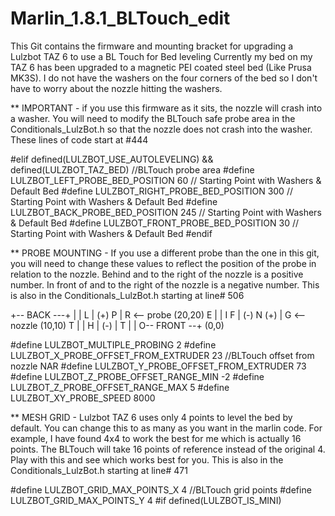 # Marlin_1.8.1_BLTouch_edit
This Git contains the firmware and mounting bracket for upgrading a Lulzbot TAZ 6 to use a BL Touch for Bed leveling
Currently my bed on my TAZ 6 has been upgraded to a magnetic PEI coated steel bed (Like Prusa MK3S).  I do not have the washers on the four corners of the bed so I don't have to worry about the nozzle hitting the washers.  

** IMPORTANT - if you use this firmware as it sits, the nozzle will crash into a washer.  You will need to modify the BLTouch safe probe area in the Conditionals_LulzBot.h so that the nozzle does not crash into the washer.  These lines of code start at #444

#elif defined(LULZBOT_USE_AUTOLEVELING) && defined(LULZBOT_TAZ_BED)   //BLTouch probe area
    #define LULZBOT_LEFT_PROBE_BED_POSITION       60 // Starting Point with Washers & Default Bed
    #define LULZBOT_RIGHT_PROBE_BED_POSITION     300 // Starting Point with Washers & Default Bed
    #define LULZBOT_BACK_PROBE_BED_POSITION      245 // Starting Point with Washers & Default Bed
    #define LULZBOT_FRONT_PROBE_BED_POSITION      30 // Starting Point with Washers & Default Bed
#endif

** PROBE MOUNTING - If you use a different probe than the one in this git, you will need to change these values to reflect the position of the probe in relation to the nozzle.  Behind and to the right of the nozzle is a positive number.  In front of and to the right of the nozzle is a negative number.  This is also in the Conditionals_LulzBot.h starting at line# 506

   +-- BACK ---+
   |           |
 L |    (+) P  | R <-- probe (20,20)
 E |           | I
 F | (-) N (+) | G <-- nozzle (10,10)
 T |           | H
   |    (-)    | T
   |           |
   O-- FRONT --+
 (0,0)

#define LULZBOT_MULTIPLE_PROBING              2
#define LULZBOT_X_PROBE_OFFSET_FROM_EXTRUDER  23    //BLTouch offset from nozzle NAR
#define LULZBOT_Y_PROBE_OFFSET_FROM_EXTRUDER  73
#define LULZBOT_Z_PROBE_OFFSET_RANGE_MIN      -2
#define LULZBOT_Z_PROBE_OFFSET_RANGE_MAX      5
#define LULZBOT_XY_PROBE_SPEED                8000

** MESH GRID - Lulzbot TAZ 6 uses only 4 points to level the bed by default.  You can change this to as many as you want in the marlin code.  For example, I have found 4x4 to work the best for me which is actually 16 points.  The BLTouch will take 16 points of reference instead of the original 4.  Play with this and see which works best for you.  This is also in the Conditionals_LulzBot.h starting at line# 471

  #define LULZBOT_GRID_MAX_POINTS_X            4    //BLTouch grid points
  #define LULZBOT_GRID_MAX_POINTS_Y            4
  #if defined(LULZBOT_IS_MINI)
